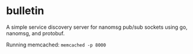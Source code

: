 # bulletin

A simple service discovery server  for nanomsg pub/sub sockets using go, nanomsg, and protobuf.

Running memcached: `memcached -p 8000`